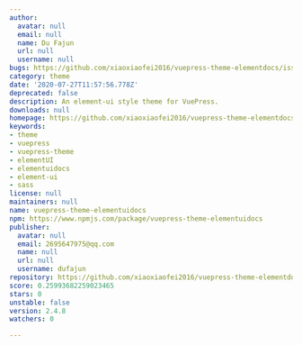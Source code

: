 ```yaml
---
author:
  avatar: null
  email: null
  name: Du Fajun
  url: null
  username: null
bugs: https://github.com/xiaoxiaofei2016/vuepress-theme-elementdocs/issues
category: theme
date: '2020-07-27T11:57:56.778Z'
deprecated: false
description: An element-ui style theme for VuePress.
downloads: null
homepage: https://github.com/xiaoxiaofei2016/vuepress-theme-elementdocs#readme
keywords:
- theme
- vuepress
- vuepress-theme
- elementUI
- elementuidocs
- element-ui
- sass
license: null
maintainers: null
name: vuepress-theme-elementuidocs
npm: https://www.npmjs.com/package/vuepress-theme-elementuidocs
publisher:
  avatar: null
  email: 2695647975@qq.com
  name: null
  url: null
  username: dufajun
repository: https://github.com/xiaoxiaofei2016/vuepress-theme-elementdocs
score: 0.25993682259023465
stars: 0
unstable: false
version: 2.4.8
watchers: 0

---
```



